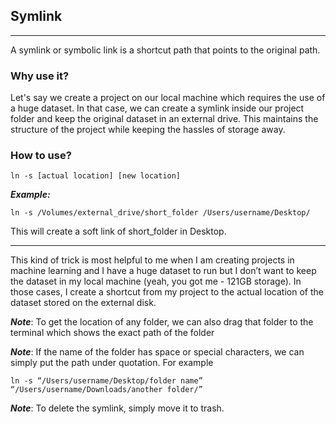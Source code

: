 ## Symlink
---

A symlink or symbolic link is a shortcut path that points to the original path.

### Why use it?
Let's say we create a project on our local machine which requires the use of a huge dataset.
In that case, we can create a symlink inside our project folder and keep the original dataset
in an external drive. This maintains the structure of the project while keeping the hassles of storage away.

### How to use?
    ln -s [actual location] [new location]

***Example:***

    ln -s /Volumes/external_drive/short_folder /Users/username/Desktop/    

This will create a soft link of short_folder in Desktop.

---
This kind of trick is most helpful to me when I am creating projects in machine learning and I have a huge dataset to run but I don’t want to keep the dataset in my local machine (yeah, you got me - 121GB storage). In those cases, I create a shortcut from my project to the actual location of the dataset stored on the external disk.

***Note***: To get the location of any folder, we can also drag that folder to the terminal which shows the exact path of the folder

***Note***: If the name of the folder has space or special characters, we can simply put the path under quotation. For example 

    ln -s “/Users/username/Desktop/folder name” “/Users/username/Downloads/another folder/”

***Note***: To delete the symlink, simply move it to trash.

